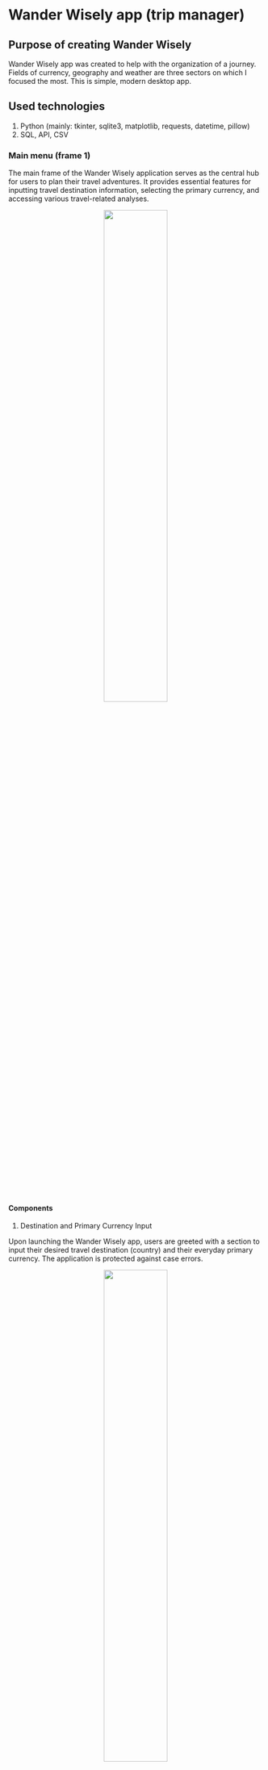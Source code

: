 # Wander Wisely app (trip manager)
## Purpose of creating Wander Wisely
Wander Wisely app was created to help with the organization of a journey. Fields of currency, geography and weather are three sectors on which I focused the most. This is simple, modern desktop app.

## Used technologies
1. Python (mainly: tkinter, sqlite3, matplotlib, requests, datetime, pillow)
2. SQL, API, CSV

### Main menu (frame 1)

The main frame of the Wander Wisely application serves as the central hub for users to plan their travel adventures. It provides essential features for inputting travel destination information, selecting the primary currency, and accessing various travel-related analyses. 
<p align = 'center'>
    <img src = "https://github.com/poolinaaa/trip-manager-repo/assets/125304122/21de5d3a-7f62-4131-927f-c47c5745cc28" width = 50% height = 50%>
</p>

#### Components
1. Destination and Primary Currency Input

Upon launching the Wander Wisely app, users are greeted with a section to input their desired travel destination (country) and their everyday primary currency. The application is protected against case errors.
<p align = 'center'>
    <img src = "https://github.com/poolinaaa/trip-manager-repo/assets/125304122/c67cb216-251f-4c18-8b9b-d1f35cc097e0" width = 50% height = 50%>
</p>
2. Travel Analysis Options

After entering the destination and primary currency, users are presented with a range of options to analyze and plan their trip effectively. These options include:

- Currency Analysis: Users can select this option to get insights into the currency exchange rates and conversion tools for their primary currency in the chosen destination. It provides real-time currency exchange rate information based on user input (displayed on the of the section).
<p align = 'center'>
    <img src = 'https://github.com/poolinaaa/trip-manager-repo/assets/125304122/d8663838-fb11-4610-9cb5-6aa3d41d2c70' width = 30% height = 30%>
</p>
- Geographical Information: This option allows users to explore the geographical location of their chosen destination. Users can access information about popular landmarks and attractions in their selected destination.

- Weather Forecast: This feature provides users with up-to-date weather information for their chosen travel destination, helping them prepare for varying weather conditions during their trip. Also it provides a weather from year before departure date.

3. Navigation Buttons

To access each of the travel analysis options mentioned above, users can simply click on the corresponding button. These buttons provide an intuitive and user-friendly way to explore different aspects of their trip.

The application uses a mechanism to determine whether to display fake buttons or real buttons. Fake buttons are initially shown and are replaced with real buttons after valid user input is received. State of buttons couldn't been used because customtkinker buttons don't handle this function (usage of state causes bugs).
    
4. Exit Button

Located at the bottom of the main frame, there is an exit button that allows users to gracefully exit the Wander Wisely app when they have finished planning or using its features.

#### Error Handling

The application includes error handling to notify users of incorrect inputs or data retrieval issues.
Error messages are displayed as labels and automatically disappear after a set time.
<p align = 'center'>
    <img src = 'https://github.com/poolinaaa/trip-manager-repo/assets/125304122/5dad989c-3049-49d2-8ab4-03e13f85e81e' width = 50% height = 50%>
</p>



### Currency section (frame 2)
<p align = 'center'>
    <img src = "https://github.com/poolinaaa/trip-manager-repo/assets/125304122/7f687c33-7f9e-4e44-8348-fa233b03b2fc" width = 50% height = 50%>
</p>

#### Plot 1
<p align = 'center'>
    <img src = "https://github.com/poolinaaa/trip-manager-repo/assets/125304122/4972e5d5-3cde-48fa-8c62-6ddd8417eb3a" width = 50% height = 50%>
</p>

#### Plot 2
<p align = 'center'>
    <img src = "https://github.com/poolinaaa/trip-manager-repo/assets/125304122/a54cc0b7-c7bc-4322-bb5c-802e188d6773" width = 50% height = 50%>
</p>

#### Plot 3
<p align = 'center'>
    <img src = "https://github.com/poolinaaa/trip-manager-repo/assets/125304122/4f0cc856-a5f9-4996-8244-4c5d23192237" width = 50% height = 50%>
</p>

#### Error Handling
Error label will appear if user enters incorrect dates.
<p align = 'center'>
    <img src = 'https://github.com/poolinaaa/trip-manager-repo/assets/125304122/0b1f31b7-ecbf-49fb-bbe8-77d5c6691d2a' width = 50% height = 50%>
</p>

### Geographical section (frame 3)
![obraz](https://github.com/poolinaaa/trip-manager-repo/assets/125304122/97cd6f90-71c9-4e50-b8d2-f2f8e0b425ea)

![obraz](https://github.com/poolinaaa/trip-manager-repo/assets/125304122/2c28dd22-ac72-438d-9b3b-0bd5638dc28e)
![obraz](https://github.com/poolinaaa/trip-manager-repo/assets/125304122/5810a32d-7688-4611-9ba8-95c2cfa0e285)

![obraz](https://github.com/poolinaaa/trip-manager-repo/assets/125304122/091972df-0ff5-4c33-b06f-31d80acad5ae)

### Weather section (frame 4)
![obraz](https://github.com/poolinaaa/trip-manager-repo/assets/125304122/dcfab838-28dc-49e6-bdd4-b7bd5ff882f6)

![obraz](https://github.com/poolinaaa/trip-manager-repo/assets/125304122/62a593b2-9876-432c-b597-bcae16cab234)

![obraz](https://github.com/poolinaaa/trip-manager-repo/assets/125304122/a0989b09-e69b-4811-bec2-9e62f386ff8d)

![obraz](https://github.com/poolinaaa/trip-manager-repo/assets/125304122/3e0e0886-9585-4786-8082-22f9ff5e27d5)





